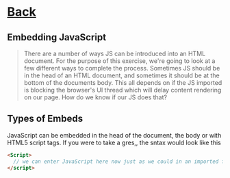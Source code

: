 # [Back](../../)

## Embedding JavaScript

> There are a number of ways JS can be introduced into an HTML document. For the purpose of this exercise, we're going to look at a few different ways to complete the process. Sometimes JS should be in the head of an HTML document, and sometimes it should be at the bottom of the documents body. This all depends on if the JS imported is blocking the browser's UI thread which will delay content rendering on our page. How do we know if our JS does that?

## Types of Embeds

JavaScript can be embedded in the head of the document, the body or with HTML5 script tags. If you were to take a gres,, the sntax would look like this

```html
<Script>
  // we can enter JavaScript here now just as we could in an imported file
</script>
``` 